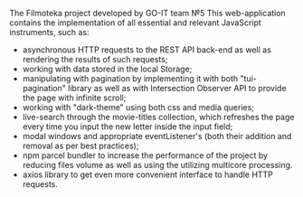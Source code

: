 The Filmoteka project developed by GO-IT team №5
This web-application contains the implementation of all essential and relevant JavaScript instruments, such as: 
- asynchronous HTTP requests to the REST API back-end as well as rendering the results of such requests;
- working with data stored in the local Storage;
- manipulating with pagination by implementing it with both "tui-pagination" library as well as with Intersection Observer API to provide the page with infinite scroll;
- working with "dark-theme" using both css and media queries;
- live-search through the movie-titles collection, which refreshes the page every time you input the new letter inside the input field;
- modal windows and appropriate eventListener's (both their addition and removal as per best practices);
- npm parcel bundler to increase the performance of the project by reducing files volume as well as using the utilizing multicore processing. 
- axios library to get even more convenient interface to handle HTTP requests.
